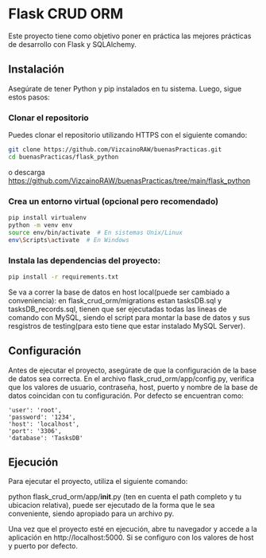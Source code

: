 # Flask CRUD ORM

Este proyecto tiene como objetivo poner en práctica las mejores prácticas de desarrollo con Flask y SQLAlchemy.

## Instalación

Asegúrate de tener Python y pip instalados en tu sistema. Luego, sigue estos pasos:

### Clonar el repositorio

Puedes clonar el repositorio utilizando HTTPS con el siguiente comando:

```bash
git clone https://github.com/VizcainoRAW/buenasPracticas.git
cd buenasPracticas/flask_python
```

o descarga https://github.com/VizcainoRAW/buenasPracticas/tree/main/flask_python


### Crea un entorno virtual (opcional pero recomendado)

```bash
pip install virtualenv
python -m venv env
source env/bin/activate  # En sistemas Unix/Linux
env\Scripts\activate  # En Windows
```

### Instala las dependencias del proyecto:

```bash
pip install -r requirements.txt
```

Se va a correr la base de datos en host local(puede ser cambiado a conveniencia):
en flask_crud_orm/migrations estan tasksDB.sql y tasksDB_records.sql, tienen que ser ejecutadas todas las lineas de comando con MySQL, siendo el script para montar la base de datos y sus resgistros de testing(para esto tiene que estar instalado MySQL Server).

## Configuración
Antes de ejecutar el proyecto, asegúrate de que la configuración de la base de datos sea correcta. En el archivo flask_crud_orm/app/config.py, verifica que los valores de usuario, contraseña, host, puerto y nombre de la base de datos coincidan con tu configuración. Por defecto se encuentran como:

    'user': 'root',
    'password': '1234',
    'host': 'localhost',
    'port': '3306',
    'database': 'TasksDB'

## Ejecución
Para ejecutar el proyecto, utiliza el siguiente comando:

python flask_crud_orm/app/__init__.py
(ten en cuenta el path completo y tu ubicacion relativa), puede ser ejecutado de la forma que le sea conveniente, siendo apropiado para un archivo py.

Una vez que el proyecto esté en ejecución, abre tu navegador y accede a la aplicación en http://localhost:5000. Si se configuro con los valores de host y puerto por defecto.